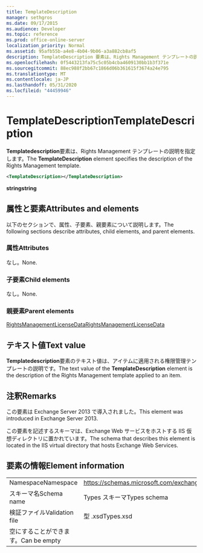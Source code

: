 ```yaml
---
title: TemplateDescription
manager: sethgros
ms.date: 09/17/2015
ms.audience: Developer
ms.topic: reference
ms.prod: office-online-server
localization_priority: Normal
ms.assetid: 95afb55b-a4e8-4b04-9b06-a3a882cb8af5
description: TemplateDescription 要素は、Rights Management テンプレートの説明を指定します。
ms.openlocfilehash: 0f5443213fa75c5c05b4cba4609130bb1b3f371e
ms.sourcegitcommit: 88ec988f2bb67c1866d06b361615f3674a24e795
ms.translationtype: MT
ms.contentlocale: ja-JP
ms.lasthandoff: 05/31/2020
ms.locfileid: "44459946"
---
```

# <a name="templatedescription"></a><span data-ttu-id="ec53e-103">TemplateDescription</span><span class="sxs-lookup"><span data-stu-id="ec53e-103">TemplateDescription</span></span>

<span data-ttu-id="ec53e-104">**Templatedescription**要素は、Rights Management テンプレートの説明を指定します。</span><span class="sxs-lookup"><span data-stu-id="ec53e-104">The **TemplateDescription** element specifies the description of the Rights Management template.</span></span> 
  
```XML
<TemplateDescription></TemplateDescription>
```

 <span data-ttu-id="ec53e-105">**string**</span><span class="sxs-lookup"><span data-stu-id="ec53e-105">**string**</span></span>
## <a name="attributes-and-elements"></a><span data-ttu-id="ec53e-106">属性と要素</span><span class="sxs-lookup"><span data-stu-id="ec53e-106">Attributes and elements</span></span>

<span data-ttu-id="ec53e-107">以下のセクションで、属性、子要素、親要素について説明します。</span><span class="sxs-lookup"><span data-stu-id="ec53e-107">The following sections describe attributes, child elements, and parent elements.</span></span>
  
### <a name="attributes"></a><span data-ttu-id="ec53e-108">属性</span><span class="sxs-lookup"><span data-stu-id="ec53e-108">Attributes</span></span>

<span data-ttu-id="ec53e-109">なし。</span><span class="sxs-lookup"><span data-stu-id="ec53e-109">None.</span></span>
  
### <a name="child-elements"></a><span data-ttu-id="ec53e-110">子要素</span><span class="sxs-lookup"><span data-stu-id="ec53e-110">Child elements</span></span>

<span data-ttu-id="ec53e-111">なし。</span><span class="sxs-lookup"><span data-stu-id="ec53e-111">None.</span></span>
  
### <a name="parent-elements"></a><span data-ttu-id="ec53e-112">親要素</span><span class="sxs-lookup"><span data-stu-id="ec53e-112">Parent elements</span></span>

[<span data-ttu-id="ec53e-113">RightsManagementLicenseData</span><span class="sxs-lookup"><span data-stu-id="ec53e-113">RightsManagementLicenseData</span></span>](rightsmanagementlicensedata.md)
  
## <a name="text-value"></a><span data-ttu-id="ec53e-114">テキスト値</span><span class="sxs-lookup"><span data-stu-id="ec53e-114">Text value</span></span>

<span data-ttu-id="ec53e-115">**Templatedescription**要素のテキスト値は、アイテムに適用される権限管理テンプレートの説明です。</span><span class="sxs-lookup"><span data-stu-id="ec53e-115">The text value of the **TemplateDescription** element is the description of the Rights Management template applied to an item.</span></span> 
  
## <a name="remarks"></a><span data-ttu-id="ec53e-116">注釈</span><span class="sxs-lookup"><span data-stu-id="ec53e-116">Remarks</span></span>

<span data-ttu-id="ec53e-117">この要素は Exchange Server 2013 で導入されました。</span><span class="sxs-lookup"><span data-stu-id="ec53e-117">This element was introduced in Exchange Server 2013.</span></span>
  
<span data-ttu-id="ec53e-118">この要素を記述するスキーマは、Exchange Web サービスをホストする IIS 仮想ディレクトリに置かれています。</span><span class="sxs-lookup"><span data-stu-id="ec53e-118">The schema that describes this element is located in the IIS virtual directory that hosts Exchange Web Services.</span></span>
  
## <a name="element-information"></a><span data-ttu-id="ec53e-119">要素の情報</span><span class="sxs-lookup"><span data-stu-id="ec53e-119">Element information</span></span>

|||
|:-----|:-----|
|<span data-ttu-id="ec53e-120">Namespace</span><span class="sxs-lookup"><span data-stu-id="ec53e-120">Namespace</span></span>  <br/> |https://schemas.microsoft.com/exchange/services/2006/types  <br/> |
|<span data-ttu-id="ec53e-121">スキーマ名</span><span class="sxs-lookup"><span data-stu-id="ec53e-121">Schema name</span></span>  <br/> |<span data-ttu-id="ec53e-122">Types スキーマ</span><span class="sxs-lookup"><span data-stu-id="ec53e-122">Types schema</span></span>  <br/> |
|<span data-ttu-id="ec53e-123">検証ファイル</span><span class="sxs-lookup"><span data-stu-id="ec53e-123">Validation file</span></span>  <br/> |<span data-ttu-id="ec53e-124">型 .xsd</span><span class="sxs-lookup"><span data-stu-id="ec53e-124">Types.xsd</span></span>  <br/> |
|<span data-ttu-id="ec53e-125">空にすることができます。</span><span class="sxs-lookup"><span data-stu-id="ec53e-125">Can be empty</span></span>  <br/> ||
   

